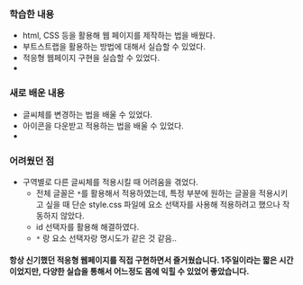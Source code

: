 ### 학습한 내용
  - html, CSS 등을 활용해 웹 페이지를 제작하는 법을 배웠다.
  - 부트스트랩을 활용하는 방법에 대해서 실습할 수 있었다.
  - 적응형 웹페이지 구현을 실습할 수 있었다.
  - 
### 새로 배운 내용
  - 글씨체를 변경하는 법을 배울 수 있었다.
  - 아이콘을 다운받고 적용하는 법을 배울 수 있었다.
  - 
### 어려웠던 점
  - 구역별로 다른 글씨체를 적용시킬 때 어려움을 겪었다.
    - 전체 글꼴은 `*`를 활용해서 적용하였는데, 특정 부분에 원하는 글꼴을 적용시키고 싶을 때 단순 style.css 파일에 요소 선택자를 사용해 적용하려고 했으나 작동하지 않았다.
    - id 선택자를 활용해 해결하였다.
    - `*` 랑 요소 선택자랑 명시도가 같은 것 같음..

#### 항상 신기했던 적응형 웹페이지를 직접 구현하면서 즐거웠습니다. 1주일이라는 짧은 시간이었지만, 다양한 실습을 통해서 어느정도 몸에 익힐 수 있었어 좋았습니다.
